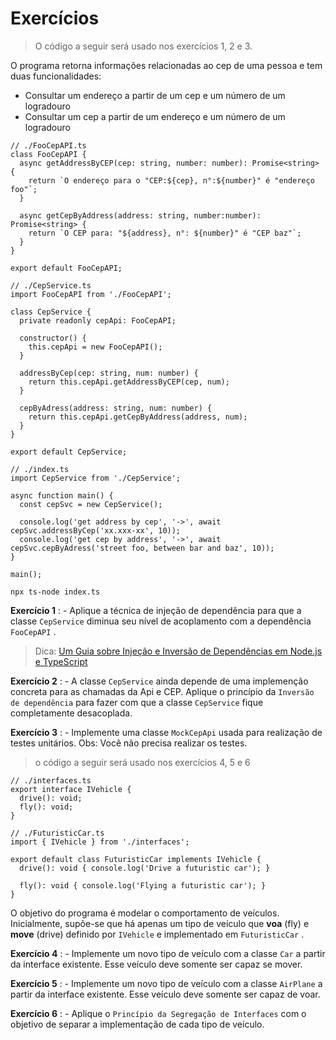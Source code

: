 # Exercícios 

>O código a seguir será usado nos exercícios 1, 2 e 3.

O programa retorna informações relacionadas ao cep de uma pessoa e tem duas funcionalidades:
* Consultar um endereço a partir de um cep e um número de um logradouro
* Consultar um cep a partir de um endereço e um número de um logradouro

```
// ./FooCepAPI.ts
class FooCepAPI {
  async getAddressByCEP(cep: string, number: number): Promise<string> {
    return `O endereço para o "CEP:${cep}, n°:${number}" é "endereço foo"`;
  }

  async getCepByAddress(address: string, number:number): Promise<string> {
    return `O CEP para: "${address}, n°: ${number}" é "CEP baz"`;
  }
}

export default FooCepAPI;
```

```
// ./CepService.ts
import FooCepAPI from './FooCepAPI';

class CepService {
  private readonly cepApi: FooCepAPI;

  constructor() {
    this.cepApi = new FooCepAPI();
  }

  addressByCep(cep: string, num: number) {
    return this.cepApi.getAddressByCEP(cep, num);
  }

  cepByAdress(address: string, num: number) {
    return this.cepApi.getCepByAddress(address, num);
  }
}

export default CepService;
```

```
// ./index.ts
import CepService from './CepService';

async function main() {
  const cepSvc = new CepService();

  console.log('get address by cep', '->', await cepSvc.addressByCep('xx.xxx-xx', 10));
  console.log('get cep by address', '->', await cepSvc.cepByAdress('street foo, between bar and baz', 10));
}

main();
```

```
npx ts-node index.ts
```

**Exercício 1** : - Aplique a técnica de injeção de dependência para que a classe `CepService` diminua seu nível de acoplamento com a dependência `FooCepAPI` .
>Dica: [Um Guia sobre Injeção e Inversão de Dependências em Node.js e TypeScript](https://dev.to/oieduardorabelo/um-guia-sobre-injecao-e-inversao-de-dependencias-em-node-js-e-typescript-1bod)

**Exercício 2** : - A classe `CepService` ainda depende de uma implemenção concreta para as chamadas da Api e CEP. Aplique o princípio da `Inversão de dependência` para fazer com que a classe `CepService` fique completamente desacoplada.

**Exercício 3** : - Implemente uma classe `MockCepApi` usada para realização de testes unitários. Obs: Você não precisa realizar os testes.

>o código a seguir será usado nos exercícios 4, 5 e 6
```
// ./interfaces.ts
export interface IVehicle {
  drive(): void;
  fly(): void;
}
```
```
// ./FuturisticCar.ts
import { IVehicle } from './interfaces';

export default class FuturisticCar implements IVehicle {
  drive(): void { console.log('Drive a futuristic car'); }

  fly(): void { console.log('Flying a futuristic car'); }
}
```

O objetivo do programa é modelar o comportamento de veículos. Inicialmente, supõe-se que há apenas um tipo de veículo que **voa** (fly) e **move** (drive) definido por `IVehicle` e implementado em `FuturisticCar` .

**Exercício 4** : - Implemente um novo tipo de veículo com a classe `Car` a partir da interface existente. Esse veículo deve somente ser capaz se mover.

**Exercício 5** : - Implemente um novo tipo de veículo com a classe `AirPlane` a partir da interface existente. Esse veículo deve somente ser capaz de voar.

**Exercício 6** : - Aplique o `Princípio da Segregação de Interfaces` com o objetivo de separar a implementação de cada tipo de veículo.